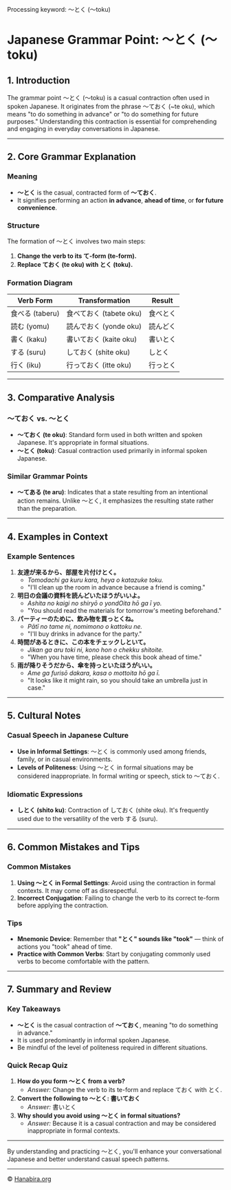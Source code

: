 Processing keyword: ～とく (〜toku)
# Japanese Grammar Point: ～とく (〜toku)

## 1. Introduction
The grammar point ～とく (〜toku) is a casual contraction often used in spoken Japanese. It originates from the phrase ～ておく (~te oku), which means "to do something in advance" or "to do something for future purposes." Understanding this contraction is essential for comprehending and engaging in everyday conversations in Japanese.

---
## 2. Core Grammar Explanation
### Meaning
- **～とく** is the casual, contracted form of **～ておく**.
- It signifies performing an action **in advance**, **ahead of time**, or **for future convenience**.
### Structure
The formation of ～とく involves two main steps:
1. **Change the verb to its て-form (te-form).**
2. **Replace ておく (te oku) with とく (toku).**
### Formation Diagram
| Verb Form        | Transformation           | Result      |
|------------------|--------------------------|-------------|
| 食べる (taberu)   | 食べておく (tabete oku)   | 食べとく    |
| 読む (yomu)      | 読んでおく (yonde oku)    | 読んどく    |
| 書く (kaku)      | 書いておく (kaite oku)    | 書いとく    |
| する (suru)      | しておく (shite oku)      | しとく      |
| 行く (iku)       | 行っておく (itte oku)     | 行っとく    |
---
## 3. Comparative Analysis
### ～ておく vs. ～とく
- **～ておく (te oku)**: Standard form used in both written and spoken Japanese. It's appropriate in formal situations.
- **～とく (toku)**: Casual contraction used primarily in informal spoken Japanese.
### Similar Grammar Points
- **～てある (te aru)**: Indicates that a state resulting from an intentional action remains. Unlike ～とく, it emphasizes the resulting state rather than the preparation.
---
## 4. Examples in Context
### Example Sentences
1. **友達が来るから、部屋を片付けとく。**
   - _Tomodachi ga kuru kara, heya o katazuke toku._
   - "I'll clean up the room in advance because a friend is coming."
2. **明日の会議の資料を読んどいたほうがいいよ。**
   - _Ashita no kaigi no shiryō o yondOita hō ga ī yo._
   - "You should read the materials for tomorrow's meeting beforehand."
3. **パーティーのために、飲み物を買っとくね。**
   - _Pātī no tame ni, nomimono o kattoku ne._
   - "I'll buy drinks in advance for the party."
4. **時間があるときに、この本をチェックしといて。**
   - _Jikan ga aru toki ni, kono hon o chekku shitoite._
   - "When you have time, please check this book ahead of time."
5. **雨が降りそうだから、傘を持っといたほうがいい。**
   - _Ame ga furisō dakara, kasa o mottoita hō ga ī._
   - "It looks like it might rain, so you should take an umbrella just in case."
---
## 5. Cultural Notes
### Casual Speech in Japanese Culture
- **Use in Informal Settings**: ～とく is commonly used among friends, family, or in casual environments.
- **Levels of Politeness**: Using ～とく in formal situations may be considered inappropriate. In formal writing or speech, stick to ～ておく.
### Idiomatic Expressions
- **しとく (shito ku)**: Contraction of しておく (shite oku). It's frequently used due to the versatility of the verb する (suru).
---
## 6. Common Mistakes and Tips
### Common Mistakes
1. **Using ～とく in Formal Settings**: Avoid using the contraction in formal contexts. It may come off as disrespectful.
2. **Incorrect Conjugation**: Failing to change the verb to its correct te-form before applying the contraction.
### Tips
- **Mnemonic Device**: Remember that **"とく" sounds like "took"** — think of actions you "took" ahead of time.
- **Practice with Common Verbs**: Start by conjugating commonly used verbs to become comfortable with the pattern.
---
## 7. Summary and Review
### Key Takeaways
- **～とく** is the casual contraction of **～ておく**, meaning "to do something in advance."
- It is used predominantly in informal spoken Japanese.
- Be mindful of the level of politeness required in different situations.
### Quick Recap Quiz
1. **How do you form ～とく from a verb?**
   - *Answer:* Change the verb to its te-form and replace ておく with とく.
2. **Convert the following to ～とく: 書いておく**
   - *Answer:* 書いとく
3. **Why should you avoid using ～とく in formal situations?**
   - *Answer:* Because it is a casual contraction and may be considered inappropriate in formal contexts.
---
By understanding and practicing ～とく, you'll enhance your conversational Japanese and better understand casual speech patterns.


---

© [Hanabira.org](https://hanabira.org)
